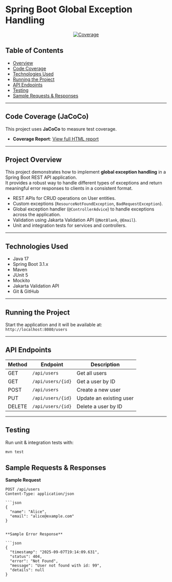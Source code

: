 # Spring Boot Global Exception Handling

<p align="center">
  <a href="https://sanjana1279.github.io/Spring-boot-global-exception-handling/jacoco-report/index.html">
    <img src="https://img.shields.io/badge/Coverage-73%25-yellowgreen" alt="Coverage">
  </a>
</p>

##  Table of Contents
- [Overview](#project-overview)
- [Code Coverage](#code-coverage-jacoco)
- [Technologies Used](#technologies-used)
- [Running the Project](#running-the-project)
- [API Endpoints](#api-endpoints)
- [Testing](#testing)
- [Sample Requests & Responses](#sample-requests--responses)


---

##  Code Coverage (JaCoCo)

This project uses **JaCoCo** to measure test coverage.

- **Coverage Report**: [View full HTML report](https://sanjana1279.github.io/Spring-boot-global-exception-handling/jacoco-report/index.html)

---

##  Project Overview

This project demonstrates how to implement **global exception handling** in a Spring Boot REST API application.  
It provides a robust way to handle different types of exceptions and return meaningful error responses to clients in a consistent format.

- REST APIs for CRUD operations on User entities.  
- Custom exceptions (`ResourceNotFoundException`, `BadRequestException`).  
- Global exception handler (`@ControllerAdvice`) to handle exceptions across the application.  
- Validation using Jakarta Validation API (`@NotBlank`, `@Email`).  
- Unit and integration tests for services and controllers.  

---

##  Technologies Used
- Java 17  
- Spring Boot 3.1.x  
- Maven  
- JUnit 5  
- Mockito  
- Jakarta Validation API  
- Git & GitHub  

---

##  Running the Project
Start the application and it will be available at:  
 `http://localhost:8080/users`

---

## API Endpoints

| Method | Endpoint            | Description            |
|--------|---------------------|------------------------|
| GET    | `/api/users`        | Get all users          |
| GET    | `/api/users/{id}`   | Get a user by ID       |
| POST   | `/api/users`        | Create a new user      |
| PUT    | `/api/users/{id}`   | Update an existing user|
| DELETE | `/api/users/{id}`   | Delete a user by ID    |

---

## Testing

Run unit & integration tests with:
```bash
mvn test

```

## Sample Requests & Responses

**Sample Request**

```http
POST /api/users
Content-Type: application/json

```json
{
  "name": "Alice",
  "email": "alice@example.com"
}

```
```

**Sample Error Response**

```json
{
  "timestamp": "2025-09-07T19:14:09.631",
  "status": 404,
  "error": "Not Found",
  "message": "User not found with id: 99",
  "details": null
}
```







